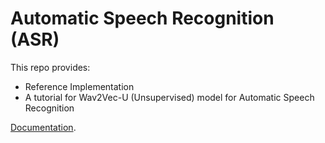 # Automatic Speech Recognition (ASR)

This repo provides:

* Reference Implementation
* A tutorial for Wav2Vec-U (Unsupervised) model for Automatic Speech Recognition


[Documentation](https://vectorinstitute.github.io/ConversationalAI_ASR/).
